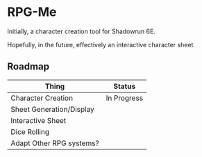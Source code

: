 # RPG-Me

Initially, a character creation tool for Shadowrun 6E.

Hopefully, in the future, effectively an interactive character sheet.

## Roadmap

| Thing | Status
| -- | -- |
| Character Creation | In Progress |
| Sheet Generation/Display | |
| Interactive Sheet | |
| Dice Rolling | |
| Adapt Other RPG systems? | |